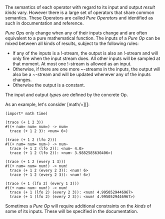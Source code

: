 The semantics of each operator with regard to its input and output *result
kinds* vary. However there is a large set of operators that share common
semantics. These Operators are called *Pure Operator*s and identified as such
in documentation and reference.

*Pure Op*s only change when any of their inputs change and are often
equivalent to a pure mathematical function. The inputs of a *Pure Op* can be
mixed between all kinds of results, subject to the following rules:

- If any of the inputs is a !-stream, the output is also an !-stream and will
  only fire when the input stream does. All other inputs will be sampled at
  that moment. At most one !-stream is allowed as an input.
- Otherwise, if there are one more ~-streams in the inputs, the output will
  also be a ~-stream and will be updated whenever any of the inputs changes.
- Otherwise the output is a constant.

The input and output *types* are defined by the concrete Op.

As an example, let's consider [math/+][]:

    (import* math time)

    (trace (+ 1 2 3))
    #((+ num= num= num=) -> num=
      trace (+ 1 2 3): <num= 6>)

    (trace (+ 1 2 (lfo 2)))
    #((+ num= num= num~) -> num~
      trace (+ 1 2 (lfo 2)): <num~ 4.0>
      trace (+ 1 2 (lfo 2)): <num~ 3.9882585630406>)

    (trace (+ 1 2 (every 1 3)))
    #((+ num= num= num!) -> num!
      trace (+ 1 2 (every 2 3)): <num! 6>
      trace (+ 1 2 (every 2 3)): <num! 6>)

    (trace (+ 1 (lfo 2) (every 1 3)))
    #((+ num= num~ num!) -> num!
      trace (+ 1 (lfo 2) (every 2 3)): <num! 4.9950529446967>
      trace (+ 1 (lfo 2) (every 2 3)): <num! 4.9950529446967>)

Sometimes a *Pure Op* will require additional constraints on the *kinds* of
some of its inputs. These will be specified in the documentation.

